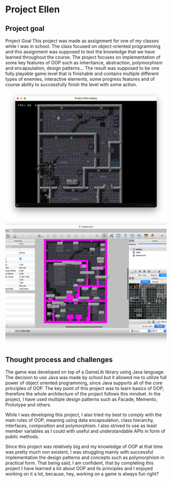 # Project Ellen

## Project goal
Project Goal
This project was made as assignment for one of my classes while I was in school. The class focused on object-oriented programming and this assignment was supposed to test the knowledge that we have learned throughout the course. The project focuses on implementation of some key features of OOP such as inheritance, abstraction, polymorphism and encapsulation, design patterns… The result was supposed to be one fully playable game level that is finishable and contains multiple different types of enemies, interactive elements, some progress features and of course ability to successfully finish the level with some action.

![main image](/project-ellen.png "Project ellen")
![editor image](/project-ellen-editor.png "Map Editor")


## Thought process and challenges
The game was developed on top of a GameLib library using Java language. The decision to use Java was made by school but it allowed me to utilize full power of object oriented programming, since Java supports all of the core principles of OOP. The key point of this project was to learn basics of OOP, therefore the whole architecture of the project follows this mindset. In the project, I have used multiple design patterns such as Facade, Memento, Prototype and others.

While I was developing this project, I also tried my best to comply with the main rules of OOP, meaning using data encapsulation, class hierarchy, interfaces, composition and polymorphism. I also strived to use as least member variables as I could with useful and understandable APIs in form of public methods.

Since this project was relatively big and my knowledge of OOP at that time was pretty much non existent, I was struggling mainly with successful implementation the design patterns and concepts such as polymorphism in practical form. That being said, I am confident, that by completing this project I have learned a lot about OOP and its principles and I enjoyed working on it a lot, because, hey, working on a game is always fun right?
